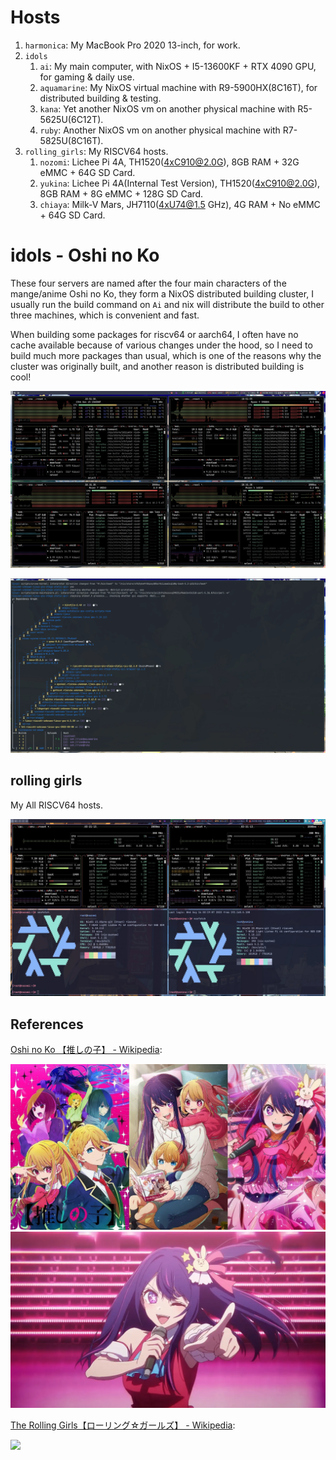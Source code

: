 # Hosts

1. `harmonica`: My MacBook Pro 2020 13-inch, for work.
2. `idols`
   1. `ai`: My main computer, with NixOS + I5-13600KF + RTX 4090 GPU, for gaming & daily use.
   2. `aquamarine`: My NixOS virtual machine with R9-5900HX(8C16T), for distributed building & testing.
   3. `kana`: Yet another NixOS vm on another physical machine with R5-5625U(6C12T).
   4. `ruby`: Another NixOS vm on another physical machine with R7-5825U(8C16T).
3. `rolling_girls`: My RISCV64 hosts.
   1. `nozomi`: Lichee Pi 4A, TH1520(4xC910@2.0G), 8GB RAM + 32G eMMC + 64G SD Card.
   2. `yukina`: Lichee Pi 4A(Internal Test Version), TH1520(4xC910@2.0G), 8GB RAM + 8G eMMC + 128G SD Card.
   3. `chiaya`: Milk-V Mars, JH7110(4xU74@1.5 GHz), 4G RAM + No eMMC + 64G SD Card.

# idols - Oshi no Ko

These four servers are named after the four main characters of the mange/anime Oshi no Ko, they form a NixOS distributed building cluster,
I usually run the build command on `Ai` and nix will distribute the build to other three machines, which is convenient and fast.

When building some packages for riscv64 or aarch64, I often have no cache available because of various changes under the hood, so I need to build much more packages than usual, which is one of the reasons why the cluster was originally built, and another reason is distributed building is cool!

![](/_img/nix-distributed-building.webp)

![](/_img/nix-distributed-building-log.webp)

## rolling girls

My All RISCV64 hosts.

![](/_img/nixos-riscv-cluster.webp)

## References

[Oshi no Ko 【推しの子】 - Wikipedia](https://en.wikipedia.org/wiki/Oshi_no_Ko):

![](/_img/idols-famaily.webp)
![](/_img/idols-ai.webp)

[The Rolling Girls【ローリング☆ガールズ】 - Wikipedia](https://en.wikipedia.org/wiki/The_Rolling_Girls):

![](/_img/rolling.webp)


